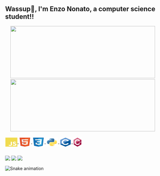 ## Wassup🤙, I'm Enzo Nonato, a computer science student!!


<div align="center">
  <a href="https://github.com/enzononato">
  <img height="170em" width="470em" src="https://github-readme-stats.vercel.app/api?username=enzononato&show_icons=true&theme=dracula&include_all_commits=true&count_private=true"/>
  <img height="170em" width="470em" src="https://github-readme-stats.vercel.app/api/top-langs/?username=enzononato&layout=compact&langs_count=7&theme=dracula"/>
</div>

  <div style="display: inline_block"><br>
  <img align="center" alt="Enzo-Js" height="30" width="40" src="https://raw.githubusercontent.com/devicons/devicon/master/icons/javascript/javascript-plain.svg">
  <img align="center" alt="Enzo-HTML" height="30" width="40" src="https://raw.githubusercontent.com/devicons/devicon/master/icons/html5/html5-original.svg">
  <img align="center" alt="Enzo-CSS" height="30" width="40" src="https://raw.githubusercontent.com/devicons/devicon/master/icons/css3/css3-original.svg">
  <img align="center" alt="Enzo-Python" height="30" width="40" src="https://raw.githubusercontent.com/devicons/devicon/master/icons/python/python-original.svg">
  <img align="center" alt="Enzo-C" height="30" width="40" src="https://raw.githubusercontent.com/devicons/devicon/master/icons/c/c-original.svg">
  <img align="center" alt="Enzo-C++" height="30 width="40" src="https://raw.githubusercontent.com/devicons/devicon/master/icons/cplusplus/cplusplus-original.svg">
</div>

  
##
  
  <div>
    <a href="https://instagram.com/silva_enzo_" target="_blank"><img src="https://img.shields.io/badge/-Instagram-%23E4405F?style=for-the-badge&logo=instagram&logoColor=white" target="_blank"></a>
    <a href = "mailto:enzononato10@gmail.com"><img src="https://img.shields.io/badge/-Gmail-%23333?style=for-the-badge&logo=gmail&logoColor=white" target="_blank"></a>
    <a href="https://www.linkedin.com/in/enzo-nonato-b369b5218/" target="_blank"><img src="https://img.shields.io/badge/-LinkedIn-%230077B5?style=for-the-badge&logo=linkedin&logoColor=white" target="_blank"></a> 
  
  ![Snake animation](https://github.com/enzononato/enzononato/blob/output/github-contribution-grid-snake.svg)
    
  </div>
  

